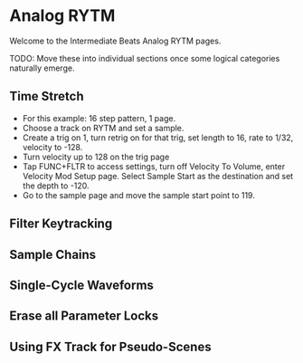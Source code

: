 # Analog RYTM
Welcome to the Intermediate Beats Analog RYTM pages.

TODO: Move these into individual sections once some logical categories naturally emerge.

## Time Stretch
- For this example: 16 step pattern, 1 page.
- Choose a track on RYTM and set a sample.
- Create a trig on 1, turn retrig on for that trig, set length to 16, rate to 1/32, velocity to -128.
- Turn velocity up to 128 on the trig page
- Tap FUNC+FLTR to access settings, turn off Velocity To Volume, enter Velocity Mod Setup page. Select Sample Start as the destination and set the depth to -120.
- Go to the sample page and move the sample start point to 119.
## Filter Keytracking
## Sample Chains
## Single-Cycle Waveforms
## Erase all Parameter Locks
## Using FX Track for Pseudo-Scenes
